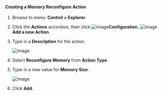 #### Creating a Memory Reconfigure Action

1. Browse to menu: **Control > Explorer**.

2. Click the **Actions** accordion, then click
    ![image](../images/1847.png)**Configuration**,
    ![image](../images/1862.png)**Add a new Action**.

3. Type in a **Description** for the action.

    ![image](../images/1917.png)

4. Select **Reconfigure Memory** from **Action Type**.

5. Type in a new value for **Memory Size**.

    ![image](../images/1918.png)

6. Click **Add**.

